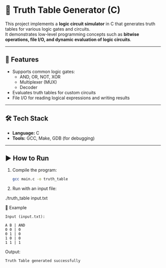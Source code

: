 # 🧮 Truth Table Generator (C)

This project implements a **logic circuit simulator** in C that generates truth tables for various logic gates and circuits.  
It demonstrates low-level programming concepts such as **bitwise operations, file I/O, and dynamic evaluation of logic circuits**.  

---

## 🚀 Features
- Supports common logic gates:
  - AND, OR, NOT, XOR  
  - Multiplexer (MUX)  
  - Decoder  
- Evaluates truth tables for custom circuits  
- File I/O for reading logical expressions and writing results  

---

## 🛠 Tech Stack
- **Language:** C  
- **Tools:** GCC, Make, GDB (for debugging)  

---

## ▶️ How to Run
1. Compile the program:
   ```bash
   gcc main.c -o truth_table

2. Run with an input file:

./truth_table input.txt


📂 Example

    Input (input.txt):

    A B | AND
    0 0 | 0
    0 1 | 0
    1 0 | 0
    1 1 | 1



Output:

    Truth Table generated successfully

